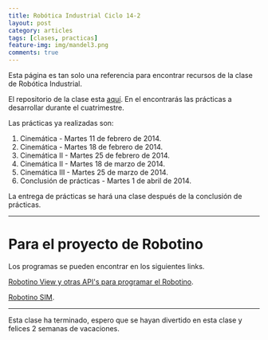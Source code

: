 ```yaml
---
title: Robótica Industrial Ciclo 14-2
layout: post
category: articles
tags: [clases, practicas]
feature-img: img/mandel3.png
comments: true
---
```


Esta página es tan solo una referencia para encontrar recursos de la clase de Robótica Industrial.

El repositorio de la clase esta [aquí](https://github.com/robblack007/clase-robotica-industrial). En el encontrarás las prácticas a desarrollar durante el cuatrimestre.

Las prácticas ya realizadas son:

1. Cinemática - Martes 11 de febrero de 2014.
2. Cinemática - Martes 18 de febrero de 2014.
3. Cinemática II - Martes 25 de febrero de 2014.
4. Cinemática II - Martes 18 de marzo de 2014.
5. Cinemática III - Martes 25 de marzo de 2014.
6. Conclusión de prácticas - Martes 1 de abril de 2014.

La entrega de prácticas se hará una clase después de la conclusión de prácticas.

---

Para el proyecto de Robotino
============================

Los programas se pueden encontrar en los siguientes links.

[Robotino View y otras API's para programar el Robotino](http://wiki.openrobotino.org/index.php?title=Downloads).

[Robotino SIM](http://www.festo-didactic.com/de-de/service/robotino/robotino-sim.htm).

---

Esta clase ha terminado, espero que se hayan divertido en esta clase y felices 2 semanas de vacaciones.